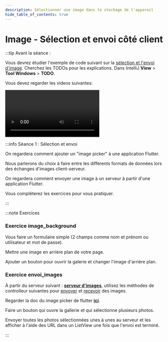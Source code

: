 ```yaml
---
description: Sélectionner une image dans le stockage de l'appareil
hide_table_of_contents: true
---
```


# Image - Sélection et envoi côté client

<Row>

<Column>

:::tip Avant la séance :

Vous devrez étudier l'exemple de code suivant sur la [sélection et l'envoi d'image](https://github.com/departement-info-cem/5N6-mobile-2-Nouveau/tree/main/code/image_envoi). Cherchez les TODOs pour les explications. Dans IntelliJ **View** > **Tool Windows** > **TODO**.

Vous devez regarder les videos suivantes:

<Video url="https://youtu.be/YjpDMzU4V2c" />

<Video url="https://youtu.be/UiWO_aUSRp8" />

:::

</Column>

<Column>

:::info Séance 1 : Sélection et envoi

On regardera comment ajouter un "image picker" à une application Flutter.

Nous parlerons du choix à faire entre les différents formats de données lors des échanges d'images client-serveur.

On regardera comment envoyer une image à un serveur à partir d'une application Flutter.

Vous compléterez les exercices pour vous pratiquer.

:::

</Column>

</Row>

:::note Exercices

### Exercice image_background

Vous faire un formulaire simple (2 champs comme nom et prénom ou utilisateur et mot de passe).

Mettre une image en arrière plan de votre page.

Ajouter un bouton pour ouvrir la galerie et changer l'image d'arrière plan.

### Exercice envoi_images

À partir du serveur suivant : **[serveur d'images]([https://github.com/departement-info-cem/KickMyB-Server/tree/main](https://github.com/departement-info-cem/Exercices-Mobile))**, utilisez les méthodes de controlleur suivantes pour [envoyer](https://github.com/departement-info-cem/Exercices-Mobile/blob/main/src/main/java/org/depinfo/exercices/exos/controller/WebServiceExos.java#L126-L131) et [recevoir](https://github.com/departement-info-cem/Exercices-Mobile/blob/main/src/main/java/org/depinfo/exercices/exos/controller/WebServiceExos.java#L133-L149) des images.

Regarder la doc du image picker de flutter **[ici](https://pub.dev/packages/image_picker)**.

Faire un bouton qui ouvre la gallerie et qui sélectionne plusieurs photos.

Envoyer toutes les photos sélectionnées unes à unes au serveur et les afficher à l'aide des URL dans un ListView une fois que l'envoi est terminé.

:::
